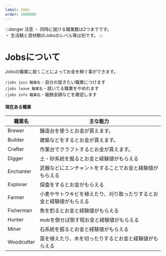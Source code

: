 ```yaml
---
label: Jobs
order: 1000000
---
```


:::danger 注意
・ 同時に就ける職業数は2つまでです。<br>
・ 生活鯖と資材鯖のJobsのレベル等は別です。
:::

# Jobsについて
Jobsの職業に就くことによってお金を稼ぐ事ができます。

`/jobs join 職業名` - 自分の就きたい職業につけます<br>
`/jobs leave 職業名` - 就いてる職業をやめれます<br>
`/jobs info 職業名` - 報酬金額などを確認します<br>

#### 現在ある職業
|職業名|主な能力|
|---|---|
|Brewer|醸造台を使うとお金が貰えます。|
|Builder|建築などをするとお金が貰えます。|
|Crafter|作業台でクラフトするとお金が貰えます。|
|Digger|土・砂系統を掘るとお金と経験値がもらえる|
|Enchanter|武器などにエンチャントをすることでお金と経験値がもらえる|
|Explorer|探査をするとお金がもらえる|
|Farmer|小麦やサトウキビを植えたり、刈り取ったりするとお金と経験値がもらえる|
|Fisherman|魚を釣るとお金と経験値がもらえる|
|Hunter|mobを倒せば倒す程お金と経験値がもらえる|
|Miner|石系統を掘るとお金と経験値がもらえる|
|Woodcutter|苗を植えたり、木を切ったりするとお金と経験値がもらえる|